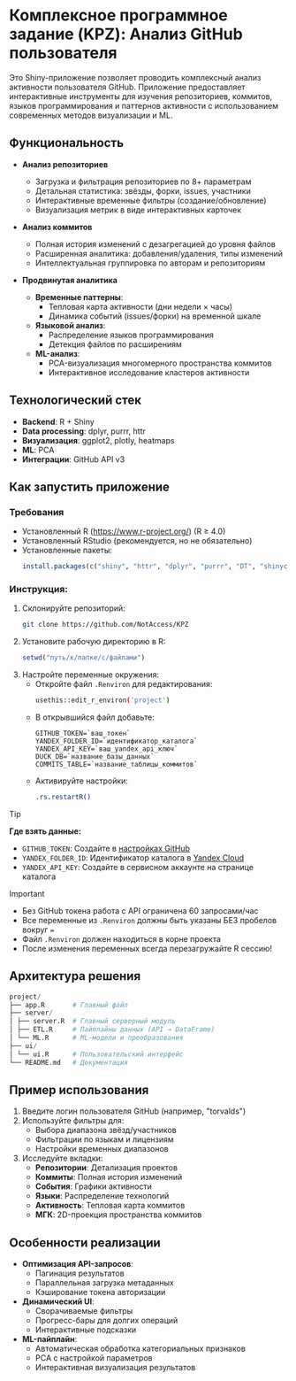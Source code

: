 # Комплексное программное задание (KPZ): Анализ GitHub пользователя

Это Shiny-приложение позволяет проводить комплексный анализ активности пользователя GitHub. Приложение предоставляет интерактивные инструменты для изучения репозиториев, коммитов, языков программирования и паттернов активности с использованием современных методов визуализации и ML.

## Функциональность

- **Анализ репозиториев**
  - Загрузка и фильтрация репозиториев по 8+ параметрам
  - Детальная статистика: звёзды, форки, issues, участники
  - Интерактивные временные фильтры (создание/обновление)
  - Визуализация метрик в виде интерактивных карточек

- **Анализ коммитов**
  - Полная история изменений с дезагрегацией до уровня файлов
  - Расширенная аналитика: добавления/удаления, типы изменений
  - Интеллектуальная группировка по авторам и репозиториям
  
- **Продвинутая аналитика**
  - **Временные паттерны**:
    - Тепловая карта активности (дни недели × часы)
    - Динамика событий (issues/форки) на временной шкале
  - **Языковой анализ**:
    - Распределение языков программирования
    - Детекция файлов по расширениям
  - **ML-анализ**:
    - PCA-визуализация многомерного пространства коммитов
    - Интерактивное исследование кластеров активности
    
## Технологический стек

- **Backend**: R + Shiny
- **Data processing**: dplyr, purrr, httr
- **Визуализация**: ggplot2, plotly, heatmaps
- **ML**: PCA
- **Интеграции**: GitHub API v3

## Как запустить приложение

### Требования

- Установленный R (https://www.r-project.org/) (R ≥ 4.0)
- Установленный RStudio (рекомендуется, но не обязательно)
- Установленные пакеты:
  ```R
  install.packages(c("shiny", "httr", "dplyr", "purrr", "DT", "shinycssloaders", "plotly", "ggplot2", "tidyr", "fastDummies", "shinyjs", "shinyBS", "duckdb", "DBI", "litedown", "markdown", "stringr", "jsonlite", "tools", "lubridate"))
  ```

### Инструкция:
1. Склонируйте репозиторий:
   ```bash
   git clone https://github.com/NotAccess/KPZ
   ```
2. Установите рабочую директорию в R:
   ```R
   setwd("путь/к/папке/с/файлами")
   ```
3. Настройте переменные окружения:
   * Откройте файл `.Renviron` для редактирования:
     ```bash
     usethis::edit_r_environ('project')
     ```
   * В открывшийся файл добавьте:
     ```
     GITHUB_TOKEN=`ваш_токен`
     YANDEX_FOLDER_ID=`идентификатор_каталога`
     YANDEX_API_KEY=`ваш_yandex_api_ключ`
     DUCK_DB=`название_базы_данных`
     COMMITS_TABLE=`название_таблицы_коммитов`
     ```
   * Активируйте настройки:
     ```bash
     .rs.restartR()
     ```

> [!TIP]
> **Где взять данные:**
> - `GITHUB_TOKEN`: Создайте в [настройках GitHub](https://github.com/settings/tokens)
> - `YANDEX_FOLDER_ID`: Идентификатор каталога в [Yandex Cloud](https://console.cloud.yandex.ru/folders)
> - `YANDEX_API_KEY`: Создайте в сервисном аккаунте на странице каталога

> [!IMPORTANT]
> - Без GitHub токена работа с API ограничена 60 запросами/час
> - Все переменные из `.Renviron` должны быть указаны БЕЗ пробелов вокруг `=`
> - Файл `.Renviron` должен находиться в корне проекта
> - После изменения переменных всегда перезагружайте R сессию!

## Архитектура решения

```s
project/ 
├── app.R       # Главный файл
├── server/
│ ├── server.R  # Главный серверный модуль
│ ├── ETL.R     # Пайплайны данных (API → DataFrame)
│ └── ML.R      # ML-модели и преобразования
├── ui/
│ └── ui.R      # Пользовательский интерфейс
└── README.md   # Документация
```


## Пример использования
1. Введите логин пользователя GitHub (например, "torvalds")
2. Используйте фильтры для:
   - Выбора диапазона звёзд/участников
   - Фильтрации по языкам и лицензиям
   - Настройки временных диапазонов
3. Исследуйте вкладки:
   - **Репозитории**: Детализация проектов
   - **Коммиты**: Полная история изменений
   - **События**: Графики активности
   - **Языки**: Распределение технологий
   - **Активность**: Тепловая карта коммитов
   - **МГК**: 2D-проекция пространства коммитов

## Особенности реализации
- **Оптимизация API-запросов**:
  - Пагинация результатов
  - Параллельная загрузка метаданных
  - Кэширование токена авторизации
- **Динамический UI**:
  - Сворачиваемые фильтры
  - Прогресс-бары для долгих операций
  - Интерактивные подсказки
- **ML-пайплайн**:
  - Автоматическая обработка категориальных признаков
  - PCA с настройкой параметров
  - Интерактивная визуализация результатов




